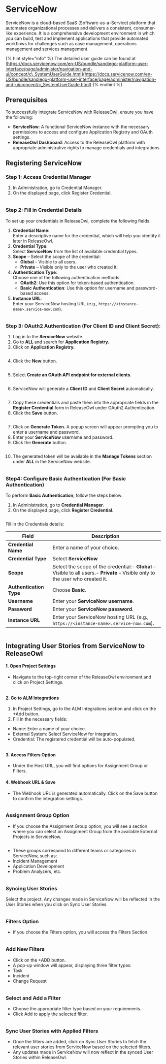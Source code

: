 # ServiceNow

ServiceNow is a cloud-based SaaS (Software-as-a-Service) platform that automates organizational processes and delivers a consistent, consumer-like experience. It is a comprehensive development environment in which you can build, test and implement applications that provide automated workflows for challenges such as case management, operations management and services management.&#x20;

{% hint style="info" %}
The detailed user guide can be found at [https://docs.servicenow.com/en-US/bundle/sandiego-platform-user-interface/page/administer/navigation-and-ui/concept/c\_SystemUserGuide.html](https://docs.servicenow.com/en-US/bundle/sandiego-platform-user-interface/page/administer/navigation-and-ui/concept/c_SystemUserGuide.html)
{% endhint %}

## Prerequisites

To successfully integrate ServiceNow with ReleaseOwl, ensure you have the following:

* **ServiceNow**: A functional ServiceNow instance with the necessary permissions to access and configure Application Registry and OAuth settings.
* **ReleaseOwl Dashboard**: Access to the ReleaseOwl platform with appropriate administrative rights to manage credentials and integrations.

## Registering ServiceNow

### Step 1: Access Credential Manager

1. In Administration, go to Credential Manager.
2. On the displayed page, click Register Credential.

<figure><img src="../../.gitbook/assets/image (1).png" alt=""><figcaption></figcaption></figure>

### Step 2: Fill in Credential Details

To set up your credentials in ReleaseOwl, complete the following fields:

1. **Credential Name**:\
   Enter a descriptive name for the credential, which will help you identify it later in ReleaseOwl.
2. **Credential Type**:\
   Select **ServiceNow** from the list of available credential types.
3. **Scope** – Select the scope of the credential:
   * **Global** – Visible to all users.
   * **Private** – Visible only to the user who created it.
4. **Authentication Type**:\
   Choose one of the following authentication methods:
   * **OAuth2**: Use this option for token-based authentication.
   * **Basic Authentication**: Use this option for username and password-based access.
5. **Instance URL**:\
   Enter your ServiceNow hosting URL (e.g., `https://<instance-name>.service-now.com`).

<figure><img src="../../.gitbook/assets/image (1) (1).png" alt=""><figcaption></figcaption></figure>

### Step 3: OAuth2 Authentication (For Client ID and Client Secret):

1. Log in to the **ServiceNow** website.
2. Go to **ALL** and search for **Application Registry.**
3. Click on **Application Registry.**

<figure><img src="../../.gitbook/assets/image (639).png" alt=""><figcaption></figcaption></figure>

4. Click the **New** button.

<figure><img src="../../.gitbook/assets/image (2).png" alt=""><figcaption></figcaption></figure>

5. Select **Create an OAuth API endpoint for external clients**.

<figure><img src="../../.gitbook/assets/image (3).png" alt=""><figcaption></figcaption></figure>

6. ServiceNow will generate a **Client ID** and **Client Secret** automatically.

<figure><img src="../../.gitbook/assets/image (4).png" alt=""><figcaption></figcaption></figure>

7. Copy these credentials and paste them into the appropriate fields in the **Register Credential** form in ReleaseOwl under OAuth2 Authentication.
8. Click the **Save** button.

<figure><img src="../../.gitbook/assets/image (641).png" alt=""><figcaption></figcaption></figure>

7. &#x20;Click on **Generate Token.** A popup screen will appear prompting you to enter a username and password.
8. Enter your **ServiceNow** username and password.
9. Click the **Generate** button.

<figure><img src="../../.gitbook/assets/image (642).png" alt=""><figcaption></figcaption></figure>

10. The generated token will be available in the **Manage Tokens** section under **ALL** in the ServiceNow website.

<figure><img src="../../.gitbook/assets/image (643).png" alt=""><figcaption></figcaption></figure>

### Step4: Configure Basic Authentication (For Basic Authentication)

To perform **Basic Authentication**, follow the steps below:

1. In Administration, go to **Credential Manager**.
2. On the displayed page, click **Register Credential**.

<figure><img src="../../.gitbook/assets/image (1).png" alt=""><figcaption></figcaption></figure>

Fill in the Credentials details:

| **Field**               | **Description**                                                                                                                 |
| ----------------------- | ------------------------------------------------------------------------------------------------------------------------------- |
| **Credential Name**     | Enter a name of your choice.                                                                                                    |
| **Credential Type**     | Select **ServiceNow**                                                                                                           |
| **Scope**               | Select the scope of the credential:- **Global** – Visible to all users.- **Private** – Visible only to the user who created it. |
| **Authentication Type** | Choose **Basic**.                                                                                                               |
| **Username**            | Enter your **ServiceNow username**.                                                                                             |
| **Password**            | Enter your **ServiceNow password**.                                                                                             |
| **Instance URL**        | Enter your ServiceNow hosting URL (e.g., `https://<instance-name>.service-now.com`).                                            |

<figure><img src="../../.gitbook/assets/image.png" alt=""><figcaption></figcaption></figure>

## Integrating User Stories from ServiceNow to ReleaseOwl

#### &#x20;1. Open Project Settings

* Navigate to the top-right corner of the ReleaseOwl environment and click on Project Settings.

<figure><img src="../../.gitbook/assets/image (647).png" alt=""><figcaption></figcaption></figure>

#### 2. Go to ALM Integrations

1. In Project Settings, go to the ALM Integrations section and click on the +Add button.
2. Fill in the necessary fields:

* Name: Enter a name of your choice.
* External System: Select ServiceNow for integration.
* Credential: The registered credential will be auto-populated.

<figure><img src="../../.gitbook/assets/image (648).png" alt=""><figcaption></figcaption></figure>

#### 3. Access Filters Option

* Under the Host URL, you will find options for Assignment Group or Filters.

#### 4. Webhook URL & Save

* The Webhook URL is generated automatically. Click on the Save button to confirm the integration settings.

<figure><img src="../../.gitbook/assets/image (649).png" alt=""><figcaption></figcaption></figure>

### Assignment Group Option

* If you choose the Assignment Group option, you will see a section where you can select an Assignment Group from the available External Projects in ServiceNow.

<figure><img src="../../.gitbook/assets/image (650).png" alt=""><figcaption></figcaption></figure>

* These groups correspond to different teams or categories in ServiceNow, such as:
* Incident Management
* Application Development
* Problem Analyzers, etc.

<figure><img src="../../.gitbook/assets/image (651).png" alt=""><figcaption></figcaption></figure>

### Syncing User Stories

Select the project. Any changes made in ServiceNow will be reflected in the User Stories when you click on Sync User Stories

<figure><img src="../../.gitbook/assets/image (652).png" alt=""><figcaption></figcaption></figure>

### Filters Option

* If you choose the Filters option, you will access the Filters Section.

<figure><img src="../../.gitbook/assets/image (653).png" alt=""><figcaption></figcaption></figure>

### Add New Filters

* Click on the +ADD button.
* A pop-up window will appear, displaying three filter types:
* Task
* Incident
* Change Request

<figure><img src="../../.gitbook/assets/image (654).png" alt=""><figcaption></figcaption></figure>

### Select and Add a Filter

* Choose the appropriate filter type based on your requirements.
* Click Add to apply the selected filter.

<figure><img src="../../.gitbook/assets/image (655).png" alt=""><figcaption></figcaption></figure>

### Sync User Stories with Applied Filters

* Once the filters are added, click on Sync User Stories to fetch the relevant user stories from ServiceNow based on the selected filters.
* Any updates made in ServiceNow will now reflect in the synced User Stories within ReleaseOwl.

<figure><img src="../../.gitbook/assets/image (656).png" alt=""><figcaption></figcaption></figure>

